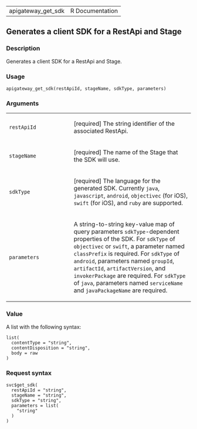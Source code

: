 <table style="width: 100%;">
<tbody>
<tr class="odd">
<td>apigateway_get_sdk</td>
<td style="text-align: right;">R Documentation</td>
</tr>
</tbody>
</table>

## Generates a client SDK for a RestApi and Stage

### Description

Generates a client SDK for a RestApi and Stage.

### Usage

    apigateway_get_sdk(restApiId, stageName, sdkType, parameters)

### Arguments

<table>
<colgroup>
<col style="width: 35%" />
<col style="width: 65%" />
</colgroup>
<tbody>
<tr class="odd">
<td><code id="apigateway_get_sdk_:_restApiId">restApiId</code></td>
<td><p>[required] The string identifier of the associated
RestApi.</p></td>
</tr>
<tr class="even">
<td><code id="apigateway_get_sdk_:_stageName">stageName</code></td>
<td><p>[required] The name of the Stage that the SDK will use.</p></td>
</tr>
<tr class="odd">
<td><code id="apigateway_get_sdk_:_sdkType">sdkType</code></td>
<td><p>[required] The language for the generated SDK. Currently
<code>java</code>, <code>javascript</code>, <code>android</code>,
<code>objectivec</code> (for iOS), <code>swift</code> (for iOS), and
<code>ruby</code> are supported.</p></td>
</tr>
<tr class="even">
<td><code id="apigateway_get_sdk_:_parameters">parameters</code></td>
<td><p>A string-to-string key-value map of query parameters
<code>sdkType</code>-dependent properties of the SDK. For
<code>sdkType</code> of <code>objectivec</code> or <code>swift</code>, a
parameter named <code>classPrefix</code> is required. For
<code>sdkType</code> of <code>android</code>, parameters named
<code>groupId</code>, <code>artifactId</code>,
<code>artifactVersion</code>, and <code>invokerPackage</code> are
required. For <code>sdkType</code> of <code>java</code>, parameters
named <code>serviceName</code> and <code>javaPackageName</code> are
required.</p></td>
</tr>
</tbody>
</table>

### Value

A list with the following syntax:

    list(
      contentType = "string",
      contentDisposition = "string",
      body = raw
    )

### Request syntax

    svc$get_sdk(
      restApiId = "string",
      stageName = "string",
      sdkType = "string",
      parameters = list(
        "string"
      )
    )
